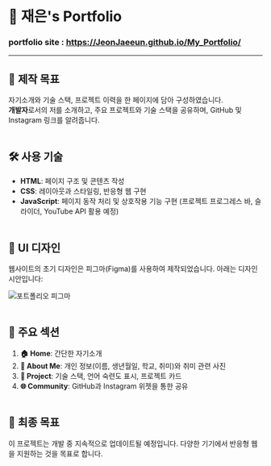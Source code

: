 # 👋 재은's Portfolio

### portfolio site : https://JeonJaeeun.github.io/My_Portfolio/
***

## 🎯 제작 목표

자기소개와 기술 스택, 프로젝트 이력을 한 페이지에 담아 구성하였습니다. <br/>
**개발자**로서의 저를 소개하고, 주요 프로젝트와 기술 스택을 공유하며, GitHub 및 Instagram 링크를 알려줍니다.
<br/><br/>

## 🛠️ 사용 기술

- **HTML**: 페이지 구조 및 콘텐츠 작성
- **CSS**: 레이아웃과 스타일링, 반응형 웹 구현
- **JavaScript**: 페이지 동작 처리 및 상호작용 기능 구현 (프로젝트 프로그레스 바, 슬라이더, YouTube API 활용 예정)
<br/><br/>

## 🎨 UI 디자인

웹사이트의 초기 디자인은 피그마(Figma)를 사용하여 제작되었습니다. 아래는 디자인 시안입니다:

![포트폴리오 피그마](https://github.com/user-attachments/assets/ff4a95e0-ff4d-49b0-b3f1-bc5eafe95e39)
<br/><br/>

## 📑 주요 섹션

1. **🏠 Home**: 간단한 자기소개
2. **👤 About Me**: 개인 정보(이름, 생년월일, 학교, 취미)와 취미 관련 사진
3. **💼 Project**: 기술 스택, 언어 숙련도 표시, 프로젝트 카드
4. **🌐 Community**: GitHub과 Instagram 위젯을 통한 공유
<br/><br/>

## 🥅 최종 목표

이 프로젝트는 개발 중 지속적으로 업데이트될 예정입니다. 다양한 기기에서 반응형 웹을 지원하는 것을 목표로 합니다.
